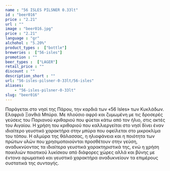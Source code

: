 ```yaml
---
name : "56 ISLES PILSNER 0.33lt"
id : "beer016"
price : "2.21"
url : ""
image : "beer016.jpg"
price : "2.21"
language : "gr"
alchohol : "5.20%"
product_types :  ["bottle"]
breweries :  ["56-isles"]
promotion : ""
beer_types :  ["LAGER"]
retail_price : ""
discount : ""
description_short : ""
url: "56-isles-pilsner-0-33lt/56-isles"
aliases: 
    - "56-isles-pilsner-0-33lt"
slug: "beer016"
---
```


Παράγεται στο νησί της Πάρου, την καρδιά των «56 Isles» των Κυκλάδων.
Ελαφριά Ξανθιά Μπύρα.
Με πλούσιο αφρό και ζυμωμένη με τις δροσερές γεύσεις του Παριανού κριθαριού που φύεται κάτω από τον ήλιο, στις ακτές του Αιγαίου.
Η χρήση του κριθαριού που καλλιεργείται στο νησί δίνει έναν ιδιαίτερο γευστικό χαρακτήρα στην μπύρα που οφείλεται στο μικροκλίμα του τόπου. Η αλμύρα της θάλασσας, η ηλιοφάνεια και η ποιότητα των πρώτων υλών που χρησιμοποιούνται προσθέτουν στην γεύση, αναδυκνύοντας τα ιδιαίτερα γευστικά χαρακτηριστικά της, ενώ η χρήση ποικιλιών ποιοτικού λυκίσκου από διάφορες χώρες αλλά και βύνης με έντονα αρωματικό και γευστικό χαρακτήρα αναδυκνείουν τα επιμέρους συστατικά της συνταγής.
